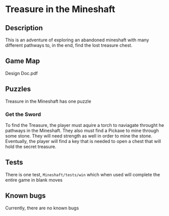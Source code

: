 # Treasure in the Mineshaft

## Description
This is an adventure of exploring an abandoned mineshaft with many different pathways to, in the end,
find the lost treasure chest.

## Game Map

Design Doc.pdf

## Puzzles

Treasure in the Mineshaft has one puzzle

### Get the Sword

To find the Treasure, the player must aquire a torch to naviagate throught he pathways in the Mineshaft.
They also must find a Pickaxe to mine through some stone. They will need strength as well in order
to mine the stone. Eventually, the player will find a key that is needed to open a chest that will hold 
the secret treasure.

## Tests

There is one test, `Mineshaft/tests/win` which when used will complete the entire
game in blank moves

## Known bugs

Currently, there are no known bugs
